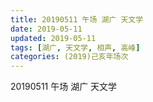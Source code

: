 ```yaml
---
title: 20190511 午场 湖广 天文学
date: 2019-05-11
updated: 2019-05-11
tags: [湖广, 天文学, 相声, 高峰]
categories: (2019)己亥年场次
---
```

20190511 午场 湖广 天文学